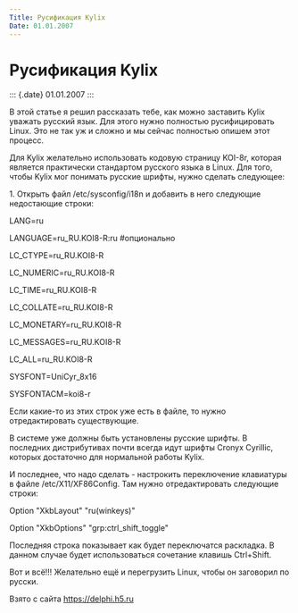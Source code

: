 ```yaml
---
Title: Русификация Kylix
Date: 01.01.2007
---
```



Русификация Kylix
=================

::: {.date}
01.01.2007
:::

В этой статье я решил рассказать тебе, как можно заставить Kylix уважать
русский язык. Для этого нужно полностью русифицировать Linux. Это не так
уж и сложно и мы сейчас полностью опишем этот процесс.

Для Kylix желательно использовать кодовую страницу KOI-8r, которая
является практически стандартом русского языка в Linux. Для того, чтобы
Kylix мог понимать русские шрифты, нужно сделать следующее:

1\. Открыть файл /etc/sysconfig/i18n и добавить в него следующие
недостающие строки:

LANG=ru

LANGUAGE=ru\_RU.KOI8-R:ru \#опционально

LC\_CTYPE=ru\_RU.KOI8-R

LC\_NUMERIC=ru\_RU.KOI8-R

LC\_TIME=ru\_RU.KOI8-R

LC\_COLLATE=ru\_RU.KOI8-R

LC\_MONETARY=ru\_RU.KOI8-R

LC\_MESSAGES=ru\_RU.KOI8-R

LC\_ALL=ru\_RU.KOI8-R                    

SYSFONT=UniCyr\_8x16

SYSFONTACM=koi8-r  

Если какие-то из этих строк уже есть в файле, то нужно отредактировать
существующие.

В системе уже должны быть установлены русские шрифты. В последних
дистрибутивах почти всегда идут шрифты Cronyx Cyrillic, которых
достаточно для нормальной работы Kylix.

И последнее, что надо сделать - настрокить переключение клавиатуры в
файле /etc/X11/XF86Config. Там нужно отредактировать следующие строки:

Option \"XkbLayout\" \"ru(winkeys)\"

Option \"XkbOptions\" \"grp:ctrl\_shift\_toggle\"

Последняя строка показывает как будет переключатся раскладка. В данном
случае будет использоваться сочетание клавишь Ctrl+Shift.

Вот и всё!!! Желательно ещё и перегрузить Linux, чтобы он заговорил по
русски.

Взято с сайта <https://delphi.h5.ru>

